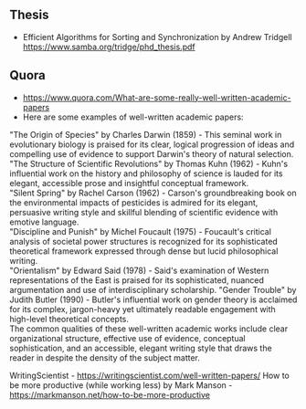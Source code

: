 
## Thesis

- Efficient Algorithms for Sorting and Synchronization by Andrew Tridgell https://www.samba.org/tridge/phd_thesis.pdf

## Quora 

- https://www.quora.com/What-are-some-really-well-written-academic-papers
- Here are some examples of well-written academic papers:

"The Origin of Species" by Charles Darwin (1859) - This seminal work in evolutionary biology is praised for its clear, logical progression of ideas and compelling use of evidence to support Darwin's theory of natural selection.    
"The Structure of Scientific Revolutions" by Thomas Kuhn (1962) - Kuhn's influential work on the history and philosophy of science is lauded for its elegant, accessible prose and insightful conceptual framework.    
"Silent Spring" by Rachel Carson (1962) - Carson's groundbreaking book on the environmental impacts of pesticides is admired for its elegant, persuasive writing style and skillful blending of scientific evidence with emotive language.    
"Discipline and Punish" by Michel Foucault (1975) - Foucault's critical analysis of societal power structures is recognized for its sophisticated theoretical framework expressed through dense but lucid philosophical writing.     
"Orientalism" by Edward Said (1978) - Said's examination of Western representations of the East is praised for its sophisticated, nuanced argumentation and use of interdisciplinary scholarship.
"Gender Trouble" by Judith Butler (1990) - Butler's influential work on gender theory is acclaimed for its complex, jargon-heavy yet ultimately readable engagement with high-level theoretical concepts.     
The common qualities of these well-written academic works include clear organizational structure, effective use of evidence, conceptual sophistication, and an accessible, elegant writing style that draws the reader in despite the density of the subject matter.   


WritingScientist - https://writingscientist.com/well-written-papers/
How to be more productive (while working less) by Mark Manson - https://markmanson.net/how-to-be-more-productive
